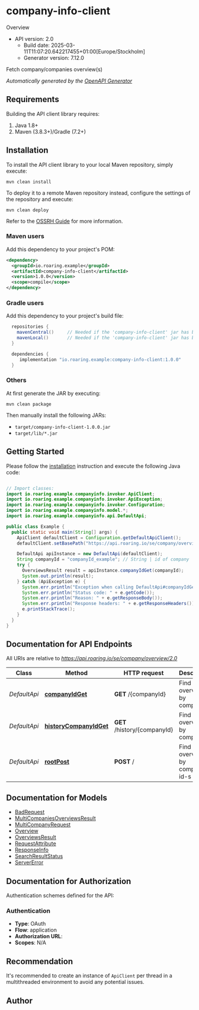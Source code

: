 # company-info-client

Overview
- API version: 2.0
  - Build date: 2025-03-11T11:07:20.642217455+01:00[Europe/Stockholm]
  - Generator version: 7.12.0

Fetch company/companies overview(s)


*Automatically generated by the [OpenAPI Generator](https://openapi-generator.tech)*


## Requirements

Building the API client library requires:
1. Java 1.8+
2. Maven (3.8.3+)/Gradle (7.2+)

## Installation

To install the API client library to your local Maven repository, simply execute:

```shell
mvn clean install
```

To deploy it to a remote Maven repository instead, configure the settings of the repository and execute:

```shell
mvn clean deploy
```

Refer to the [OSSRH Guide](http://central.sonatype.org/pages/ossrh-guide.html) for more information.

### Maven users

Add this dependency to your project's POM:

```xml
<dependency>
  <groupId>io.roaring.example</groupId>
  <artifactId>company-info-client</artifactId>
  <version>1.0.0</version>
  <scope>compile</scope>
</dependency>
```

### Gradle users

Add this dependency to your project's build file:

```groovy
  repositories {
    mavenCentral()     // Needed if the 'company-info-client' jar has been published to maven central.
    mavenLocal()       // Needed if the 'company-info-client' jar has been published to the local maven repo.
  }

  dependencies {
     implementation "io.roaring.example:company-info-client:1.0.0"
  }
```

### Others

At first generate the JAR by executing:

```shell
mvn clean package
```

Then manually install the following JARs:

* `target/company-info-client-1.0.0.jar`
* `target/lib/*.jar`

## Getting Started

Please follow the [installation](#installation) instruction and execute the following Java code:

```java

// Import classes:
import io.roaring.example.companyinfo.invoker.ApiClient;
import io.roaring.example.companyinfo.invoker.ApiException;
import io.roaring.example.companyinfo.invoker.Configuration;
import io.roaring.example.companyinfo.model.*;
import io.roaring.example.companyinfo.api.DefaultApi;

public class Example {
  public static void main(String[] args) {
    ApiClient defaultClient = Configuration.getDefaultApiClient();
    defaultClient.setBasePath("https://api.roaring.io/se/company/overview/2.0");

    DefaultApi apiInstance = new DefaultApi(defaultClient);
    String companyId = "companyId_example"; // String | id of company
    try {
      OverviewsResult result = apiInstance.companyIdGet(companyId);
      System.out.println(result);
    } catch (ApiException e) {
      System.err.println("Exception when calling DefaultApi#companyIdGet");
      System.err.println("Status code: " + e.getCode());
      System.err.println("Reason: " + e.getResponseBody());
      System.err.println("Response headers: " + e.getResponseHeaders());
      e.printStackTrace();
    }
  }
}

```

## Documentation for API Endpoints

All URIs are relative to *https://api.roaring.io/se/company/overview/2.0*

Class | Method | HTTP request | Description
------------ | ------------- | ------------- | -------------
*DefaultApi* | [**companyIdGet**](docs/DefaultApi.md#companyIdGet) | **GET** /{companyId} | Find overview by company id
*DefaultApi* | [**historyCompanyIdGet**](docs/DefaultApi.md#historyCompanyIdGet) | **GET** /history/{companyId} | Find history overview by company id
*DefaultApi* | [**rootPost**](docs/DefaultApi.md#rootPost) | **POST** / | Find overviews by companies id-s


## Documentation for Models

 - [BadRequest](docs/BadRequest.md)
 - [MultiCompaniesOverviewsResult](docs/MultiCompaniesOverviewsResult.md)
 - [MultiCompanyRequest](docs/MultiCompanyRequest.md)
 - [Overview](docs/Overview.md)
 - [OverviewsResult](docs/OverviewsResult.md)
 - [RequestAttribute](docs/RequestAttribute.md)
 - [ResponseInfo](docs/ResponseInfo.md)
 - [SearchResultStatus](docs/SearchResultStatus.md)
 - [ServerError](docs/ServerError.md)


<a id="documentation-for-authorization"></a>
## Documentation for Authorization


Authentication schemes defined for the API:
<a id="Authentication"></a>
### Authentication

- **Type**: OAuth
- **Flow**: application
- **Authorization URL**: 
- **Scopes**: N/A


## Recommendation

It's recommended to create an instance of `ApiClient` per thread in a multithreaded environment to avoid any potential issues.

## Author



